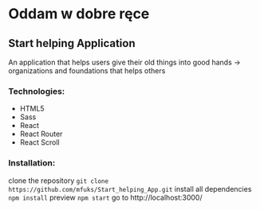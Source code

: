 # Oddam w dobre ręce

## Start helping Application

An application that helps users give their old things into good hands -> organizations and foundations that helps others

### Technologies:

- HTML5
- Sass
- React
- React Router
- React Scroll

### Installation:

clone the repository
  `git clone https://github.com/mfuks/Start_helping_App.git`
install all dependencies
  `npm install`
preview
  `npm start` 
  go to http://localhost:3000/ 
